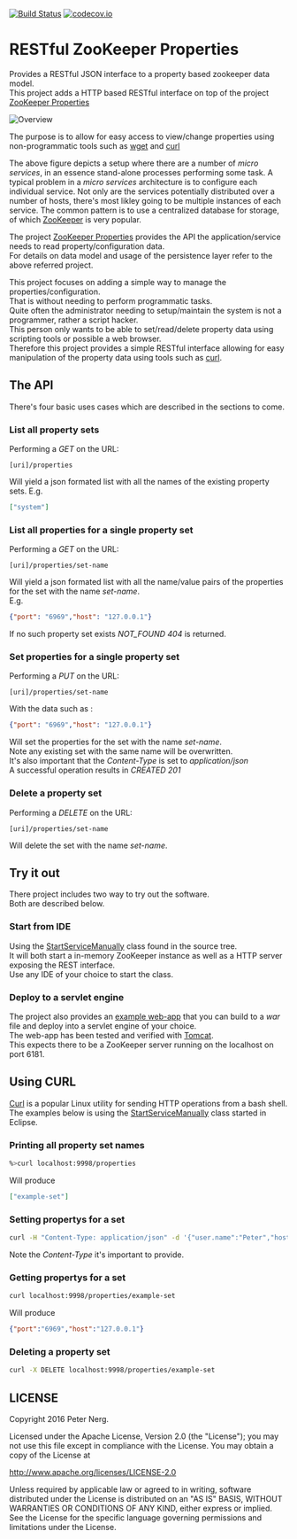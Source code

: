 [![Build Status](https://travis-ci.org/pnerg/restful-zookeeper-properties.svg?branch=master)](https://travis-ci.org/pnerg/restful-zookeeper-properties) [![codecov.io](https://codecov.io/github/pnerg/restful-zookeeper-properties/coverage.svg?branch=master)](https://codecov.io/github/pnerg/restful-zookeeper-properties?branch=master)

# RESTful ZooKeeper Properties
Provides a RESTful JSON interface to a property based zookeeper data model.    
This project adds a HTTP based RESTful interface on top of the project [ZooKeeper Properties](https://github.com/pnerg/zookeeper-properties)

![Overview](https://github.com/pnerg/restful-zookeeper-properties/blob/master/src/main/javadoc/doc-files/overview.png)

The purpose is to allow for easy access to view/change properties using non-programmatic tools such as [wget](https://www.gnu.org/software/wget/) and [curl](http://man.cx/curl)

The above figure depicts a setup where there are a number of _micro services_, in an essence stand-alone processes performing some task. A typical problem in a _micro services_ architecture is to configure each individual service. Not only are the services potentially distributed over a number of hosts, there's most likley going to be multiple instances of each service. 
The common pattern is to use a centralized database for storage, of which [ZooKeeper](https://zookeeper.apache.org/) is very popular.  

The project [ZooKeeper Properties](https://github.com/pnerg/zookeeper-properties) provides the API the application/service needs to read property/configuration data.  
For details on data model and usage of the persistence layer refer to the above referred project. 

This project focuses on adding a simple way to manage the properties/configuration.  
That is without needing to perform programmatic tasks.  
Quite often the administrator needing to setup/maintain the system is not a programmer, rather a script hacker.  
This person only wants to be able to set/read/delete property data using scripting tools or possible a web browser.  
Therefore this project provides a simple RESTful interface allowing for easy manipulation of the property data using tools such as [curl](http://man.cx/curl).

## The API
There's four basic uses cases which are described in the sections to come.  

### List all property sets
Performing a _GET_ on the URL:
```
[uri]/properties
```  
Will yield a json formated list with all the names of the existing property sets.
E.g.  
```json
["system"]
```
### List all properties for a single property set
Performing a _GET_ on the URL:
```
[uri]/properties/set-name
```  
Will yield a json formated list with all the name/value pairs of the properties for the set with the name _set-name_.  
E.g.  
```json
{"port": "6969","host": "127.0.0.1"}
```
If no such property set exists _NOT_FOUND 404_ is returned.
### Set properties for a single property set
Performing a _PUT_ on the URL:
```
[uri]/properties/set-name
```  
With the data such as :
```json
{"port": "6969","host": "127.0.0.1"}
```
Will set the properties for the set with the name _set-name_.  
Note any existing set with the same name will be overwritten.  
It's also important that the _Content-Type_ is set to _application/json_  
A successful operation results in _CREATED 201_
### Delete a property set
Performing a _DELETE_ on the URL:
```
[uri]/properties/set-name
```  
Will delete the set with the name _set-name_.  

## Try it out
There project includes two way to try out the software.  
Both are described below.
### Start from IDE
Using the [StartServiceManually](https://github.com/pnerg/restful-zookeeper-properties/blob/master/src/test/java/org/dmonix/zookeeper/StartServiceManually.java) class found in the source tree.  
It will both start a in-memory ZooKeeper instance as well as a HTTP server exposing the REST interface.  
Use any IDE of your choice to start the class.

### Deploy to a servlet engine
The project also provides an [example web-app](https://github.com/pnerg/restful-zookeeper-properties/tree/master/example-web-app) that you can build to a _war_ file and deploy into a servlet engine of your choice.  
The web-app has been tested and verified with [Tomcat](http://tomcat.apache.org/).  
This expects there to be a ZooKeeper server running on the localhost on port 6181.

## Using CURL
[Curl](http://man.cx/curl) is a popular Linux utility for sending HTTP operations from a bash shell.  
The examples below is using the [StartServiceManually](https://github.com/pnerg/restful-zookeeper-properties/blob/master/src/test/java/org/dmonix/zookeeper/StartServiceManually.java) class started in Eclipse.  

### Printing all property set names
```bash
%>curl localhost:9998/properties
```
Will produce
```json
["example-set"]
```
### Setting propertys for a set
```bash
curl -H "Content-Type: application/json" -d '{"user.name":"Peter","host":"127.0.0.1"}' -X PUT localhost:9998/properties/my-properties
```
Note the _Content-Type_ it's important to provide.
### Getting propertys for a set
```bash
curl localhost:9998/properties/example-set
```
Will produce
```json
{"port":"6969","host":"127.0.0.1"}
```
### Deleting a property set
```bash
curl -X DELETE localhost:9998/properties/example-set
```
## LICENSE

Copyright 2016 Peter Nerg.

Licensed under the Apache License, Version 2.0 (the "License");
you may not use this file except in compliance with the License.
You may obtain a copy of the License at

<http://www.apache.org/licenses/LICENSE-2.0>

Unless required by applicable law or agreed to in writing, software
distributed under the License is distributed on an "AS IS" BASIS,
WITHOUT WARRANTIES OR CONDITIONS OF ANY KIND, either express or implied.
See the License for the specific language governing permissions and
limitations under the License.
